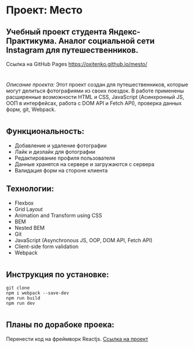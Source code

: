 # Проект: Место

## Учебный проект студента Яндекс-Практикума. Аналог социальной сети Instagram для путешественников.

Ссылка на GitHub Pages https://oxitenko.github.io/mesto/

#

_Описание проекта:_ Этот проект создан для путешественников, которые могут делиться фотографиями из своих поездок. В работе применены расширенные возможности HTML и CSS, JavaScript (Асинхронный JS, ООП в интерфейсах, работа с DOM API и Fetch API), проверка данных форм, git, Webpack. 

#

## Функциональность:

- Добавление и удаление фотографии 
- Лайк и дизлайк для фотографии 
- Редактирование профиля пользователя 
- Данные хранятся на сервере и загружаются с сервера 
- Валидация форм на стороне клиента

 ## Технологии:
 
- Flexbox
- Grid Layout
- Animation and Transform using CSS
- BEM 
- Nested BEM
- Git
- JavaScript (Asynchronous JS, OOP, DOM API, Fetch API) 
- Client-side form validation 
- Webpack

#

## Инструкция по установке: 

```
git clone
npm i webpack --save-dev
npm run build
npm run dev

```
#

## Планы по дорабоке проека: 
Перенести код на фреймворк Reactjs. [Ссылка на проект](https://github.com/oxitenko/mesto-react) 


